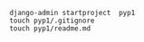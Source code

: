         django-admin startproject  pyp1
        touch pyp1/.gitignore
        touch pyp1/readme.md

